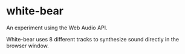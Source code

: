 # white-bear
An experiment using the Web Audio API.

White-bear uses 8 different tracks to synthesize sound directly in the browser window.
